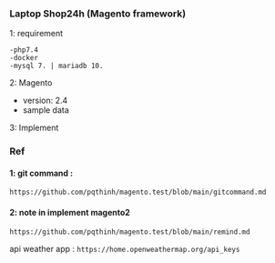 ### Laptop Shop24h (Magento framework)

1: requirement
``` command
-php7.4
-docker
-mysql 7. | mariadb 10.

```

2: Magento
- version: 2.4
- sample data


3: Implement

### Ref
#### 1: git command : 
`https://github.com/pqthinh/magento.test/blob/main/gitcommand.md`

#### 2: note in implement magento2
`https://github.com/pqthinh/magento.test/blob/main/remind.md`

api weather app :
`https://home.openweathermap.org/api_keys`